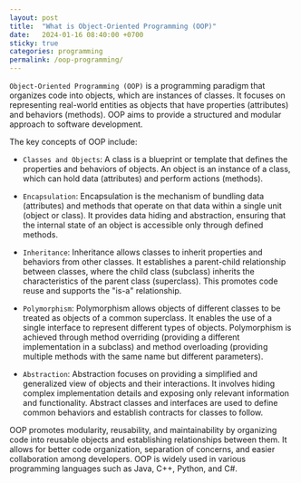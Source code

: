 ```yaml
---
layout: post
title:  "What is Object-Oriented Programming (OOP)"
date:   2024-01-16 08:40:00 +0700
sticky: true
categories: programming
permalink: /oop-programming/
---
```

`Object-Oriented Programming (OOP)` is a programming paradigm that organizes code into objects, which are instances of classes. It focuses on representing real-world entities as objects that have properties (attributes) and behaviors (methods). OOP aims to provide a structured and modular approach to software development.

The key concepts of OOP include:

- `Classes and Objects`: A class is a blueprint or template that defines the properties and behaviors of objects. An object is an instance of a class, which can hold data (attributes) and perform actions (methods).

- `Encapsulation`: Encapsulation is the mechanism of bundling data (attributes) and methods that operate on that data within a single unit (object or class). It provides data hiding and abstraction, ensuring that the internal state of an object is accessible only through defined methods.

- `Inheritance`: Inheritance allows classes to inherit properties and behaviors from other classes. It establishes a parent-child relationship between classes, where the child class (subclass) inherits the characteristics of the parent class (superclass). This promotes code reuse and supports the "is-a" relationship.

- `Polymorphism`: Polymorphism allows objects of different classes to be treated as objects of a common superclass. It enables the use of a single interface to represent different types of objects. Polymorphism is achieved through method overriding (providing a different implementation in a subclass) and method overloading (providing multiple methods with the same name but different parameters).

- `Abstraction`: Abstraction focuses on providing a simplified and generalized view of objects and their interactions. It involves hiding complex implementation details and exposing only relevant information and functionality. Abstract classes and interfaces are used to define common behaviors and establish contracts for classes to follow.

OOP promotes modularity, reusability, and maintainability by organizing code into reusable objects and establishing relationships between them. It allows for better code organization, separation of concerns, and easier collaboration among developers. OOP is widely used in various programming languages such as Java, C++, Python, and C#.